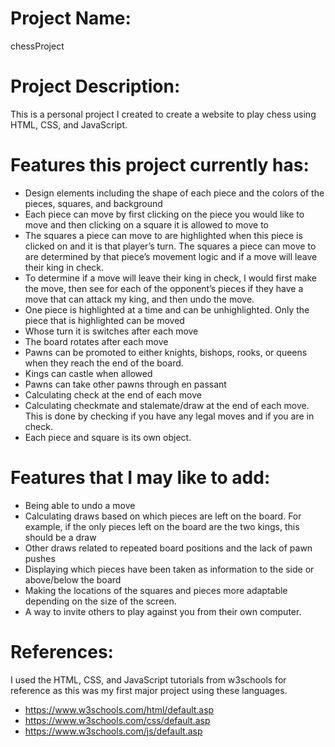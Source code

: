 # Project Name:
chessProject
# Project Description: 
This is a personal project I created to create a website to play chess using HTML, CSS, and JavaScript. 
# Features this project currently has:
*	Design elements including the shape of each piece and the colors of the pieces, squares, and background
*	Each piece can move by first clicking on the piece you would like to move and then clicking on a square it is allowed to move to
*	The squares a piece can move to are highlighted when this piece is clicked on and it is that player’s turn. The squares a piece can move to are determined by that piece’s movement logic and if a move will leave their king in check.
* To determine if a move will leave their king in check, I would first make the move, then see for each of the opponent’s pieces if they have a move that can attack my king, and then undo the move.
*	One piece is highlighted at a time and can be unhighlighted. Only the piece that is highlighted can be moved
*	Whose turn it is switches after each move
*	The board rotates after each move
*	Pawns can be promoted to either knights, bishops, rooks, or queens when they reach the end of the board.
*	Kings can castle when allowed
*	Pawns can take other pawns through en passant
*	Calculating check at the end of each move
*	Calculating checkmate and stalemate/draw at the end of each move. This is done by checking if you have any legal moves and if you are in check.
*	Each piece and square is its own object.
# Features that I may like to add:
*	Being able to undo a move
*	Calculating draws based on which pieces are left on the board. For example, if the only pieces left on the board are the two kings, this should be a draw
*	Other draws related to repeated board positions and the lack of pawn pushes
*	Displaying which pieces have been taken as information to the side or above/below the board
*	Making the locations of the squares and pieces more adaptable depending on the size of the screen.
*	A way to invite others to play against you from their own computer.
# References: 
I used the HTML, CSS, and JavaScript tutorials from w3schools for reference as this was my first major project using these languages.  
*	https://www.w3schools.com/html/default.asp 
*	https://www.w3schools.com/css/default.asp 
*	https://www.w3schools.com/js/default.asp
